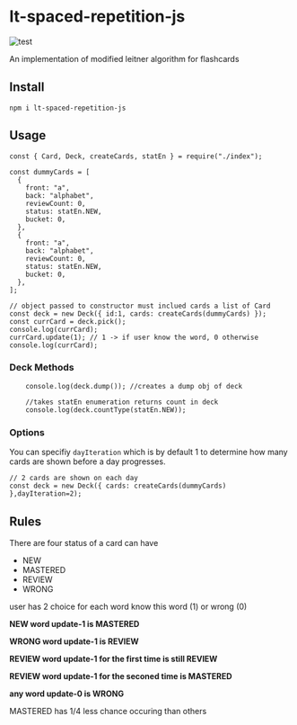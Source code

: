 # lt-spaced-repetition-js 
![test](https://github.com/StTronn/leitner-spaced-rep-js/workflows/test/badge.svg)

An implementation of modified leitner algorithm for flashcards

## Install

`npm i lt-spaced-repetition-js`

## Usage
```
const { Card, Deck, createCards, statEn } = require("./index");

const dummyCards = [
  {
    front: "a",
    back: "alphabet",
    reviewCount: 0,
    status: statEn.NEW,
    bucket: 0,
  },
  {
    front: "a",
    back: "alphabet",
    reviewCount: 0,
    status: statEn.NEW,
    bucket: 0,
  },
];

// object passed to constructor must inclued cards a list of Card
const deck = new Deck({ id:1, cards: createCards(dummyCards) });
const currCard = deck.pick();
console.log(currCard);
currCard.update(1); // 1 -> if user know the word, 0 otherwise
console.log(currCard);

```

### Deck Methods
```
    console.log(deck.dump()); //creates a dump obj of deck

    //takes statEn enumeration returns count in deck
    console.log(deck.countType(statEn.NEW)); 
```
### Options 

You can specifiy `dayIteration` which is by default 1 to determine how many cards are shown before a day progresses.

```
// 2 cards are shown on each day
const deck = new Deck({ cards: createCards(dummyCards) },dayIteration=2);
```

## Rules 
There are four status of a card can have 
* NEW
* MASTERED
* REVIEW
* WRONG

user has 2 choice for each word know this word (1) or wrong (0)

**NEW word update-1 is MASTERED**

**WRONG word update-1 is  REVIEW**

**REVIEW word update-1 for the first time is still REVIEW**

**REVIEW word update-1 for the seconed time is MASTERED**

**any word update-0 is WRONG**

MASTERED has 1/4 less chance occuring than others
